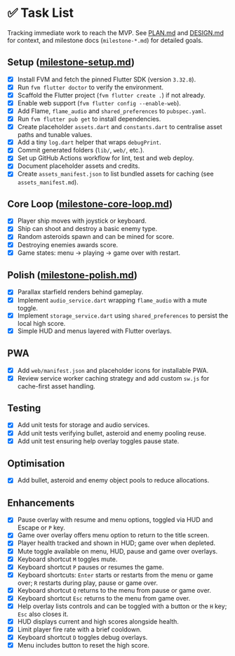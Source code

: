 # ✅ Task List

Tracking immediate work to reach the MVP. See [PLAN.md](PLAN.md) and [DESIGN.md](DESIGN.md)
for context, and milestone docs (`milestone-*.md`) for detailed goals.

## Setup ([milestone-setup.md](milestone-setup.md))

- [x] Install FVM and fetch the pinned Flutter SDK (version `3.32.8`).
- [x] Run `fvm flutter doctor` to verify the environment.
- [x] Scaffold the Flutter project (`fvm flutter create .`) if not already.
- [x] Enable web support (`fvm flutter config --enable-web`).
- [x] Add Flame, `flame_audio` and `shared_preferences` to `pubspec.yaml`.
- [x] Run `fvm flutter pub get` to install dependencies.
- [x] Create placeholder `assets.dart` and `constants.dart` to centralise asset
  paths and tunable values.
- [x] Add a tiny `log.dart` helper that wraps `debugPrint`.
- [x] Commit generated folders (`lib/`, `web/`, etc.).
- [x] Set up GitHub Actions workflow for lint, test and web deploy.
- [x] Document placeholder assets and credits.
- [x] Create `assets_manifest.json` to list bundled assets for caching
  (see `assets_manifest.md`).

## Core Loop ([milestone-core-loop.md](milestone-core-loop.md))

- [x] Player ship moves with joystick or keyboard.
- [x] Ship can shoot and destroy a basic enemy type.
- [x] Random asteroids spawn and can be mined for score.
- [x] Destroying enemies awards score.
- [x] Game states: menu → playing → game over with restart.

## Polish ([milestone-polish.md](milestone-polish.md))

- [x] Parallax starfield renders behind gameplay.
- [x] Implement `audio_service.dart` wrapping `flame_audio` with a
      mute toggle.
- [x] Implement `storage_service.dart` using `shared_preferences`
      to persist the local high score.
- [x] Simple HUD and menus layered with Flutter overlays.

## PWA

- [x] Add `web/manifest.json` and placeholder icons for installable PWA.
- [x] Review service worker caching strategy and add custom `sw.js` for
      cache-first asset handling.

## Testing

- [x] Add unit tests for storage and audio services.
- [x] Add unit tests verifying bullet, asteroid and enemy pooling reuse.
- [x] Add unit test ensuring help overlay toggles pause state.

## Optimisation

- [x] Add bullet, asteroid and enemy object pools to reduce allocations.

## Enhancements

- [x] Pause overlay with resume and menu options, toggled via HUD and Escape or
      `P` key.
- [x] Game over overlay offers menu option to return to the title screen.
- [x] Player health tracked and shown in HUD; game over when depleted.
- [x] Mute toggle available on menu, HUD, pause and game over overlays.
- [x] Keyboard shortcut `M` toggles mute.
- [x] Keyboard shortcut `P` pauses or resumes the game.
- [x] Keyboard shortcuts: `Enter` starts or restarts from the menu or game over;
      `R` restarts during play, pause or game over.
- [x] Keyboard shortcut `Q` returns to the menu from pause or game over.
- [x] Keyboard shortcut `Esc` returns to the menu from game over.
- [x] Help overlay lists controls and can be toggled with a button or the `H` key;
      `Esc` also closes it.
- [x] HUD displays current and high scores alongside health.
- [x] Limit player fire rate with a brief cooldown.
- [x] Keyboard shortcut `D` toggles debug overlays.
- [x] Menu includes button to reset the high score.
